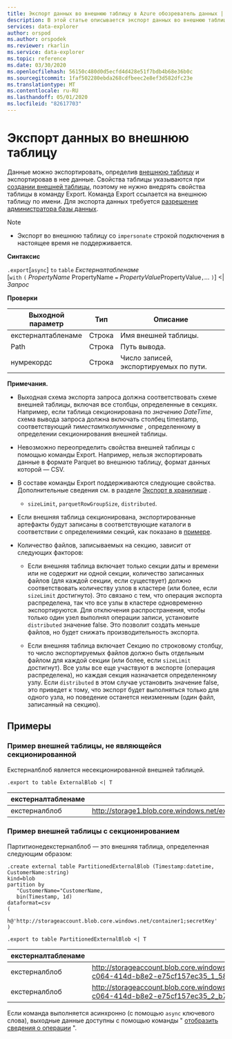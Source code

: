 ```yaml
---
title: Экспорт данных во внешнюю таблицу в Azure обозреватель данных | Документация Майкрософт
description: В этой статье описывается экспорт данных во внешнюю таблицу в обозреватель данных Azure.
services: data-explorer
author: orspod
ms.author: orspodek
ms.reviewer: rkarlin
ms.service: data-explorer
ms.topic: reference
ms.date: 03/30/2020
ms.openlocfilehash: 56150c480d0d5ecfd4d428e51f7bdb4b68e36b0c
ms.sourcegitcommit: 1faf502280ebda268cdfbeec2e8ef3d582dfc23e
ms.translationtype: MT
ms.contentlocale: ru-RU
ms.lasthandoff: 05/01/2020
ms.locfileid: "82617703"
---
```

# <a name="export-data-to-an-external-table"></a>Экспорт данных во внешнюю таблицу

Данные можно экспортировать, определив [внешнюю таблицу](../externaltables.md) и экспортировав в нее данные.
Свойства таблицы указываются при [создании внешней таблицы](../externaltables.md#create-or-alter-external-table), поэтому не нужно внедрять свойства таблицы в команду Export. Команда Export ссылается на внешнюю таблицу по имени.
Для экспорта данных требуется [разрешение администратора базы данных](../access-control/role-based-authorization.md).

> [!NOTE] 
> * Экспорт во внешнюю таблицу со `impersonate` строкой подключения в настоящее время не поддерживается.

**Синтаксис**

`.export`[`async`] `to` `table` *Екстерналтабленаме* <br>
[`with` `(` *PropertyName* PropertyName `=` *PropertyValue*PropertyValue`,`... `)`] <| *Запрос*

**Проверки**

|Выходной параметр |Тип |Описание
|---|---|---
|екстерналтабленаме  |Строка |Имя внешней таблицы.
|Path|Строка|Путь вывода.
|нумрекордс|Строка| Число записей, экспортируемых по пути.

**Примечания.**
* Выходная схема экспорта запроса должна соответствовать схеме внешней таблицы, включая все столбцы, определенные в секциях. Например, если таблица секционирована по *значению DateTime*, схема вывода запроса должна включать столбец timestamp, соответствующий *тиместампколумннаме* , определенному в определении секционирования внешней таблицы.

* Невозможно переопределить свойства внешней таблицы с помощью команды Export.
 Например, нельзя экспортировать данные в формате Parquet во внешнюю таблицу, формат данных которой — CSV.

* В составе команды Export поддерживаются следующие свойства. Дополнительные сведения см. в разделе [Экспорт в хранилище](export-data-to-storage.md) . 
   * `sizeLimit`, `parquetRowGroupSize`, `distributed`.

* Если внешняя таблица секционирована, экспортированные артефакты будут записаны в соответствующие каталоги в соответствии с определениями секций, как показано в [примере](#partitioned-external-table-example). 

* Количество файлов, записываемых на секцию, зависит от следующих факторов:
   * Если внешняя таблица включает только секции даты и времени или не содержит ни одной секции, количество записанных файлов (для каждой секции, если существует) должно соответствовать количеству узлов в кластере (или более, если `sizeLimit` достигнуто). Это связано с тем, что операция экспорта распределена, так что все узлы в кластере одновременно экспортируются. 
   Для отключения распространения, чтобы только один узел выполнял операции записи, установите `distributed` значение false. Это позволит создать меньше файлов, но будет снижать производительность экспорта.

   * Если внешняя таблица включает Секцию по строковому столбцу, то число экспортируемых файлов должно быть отдельным файлом для каждой секции (или более, если `sizeLimit` достигнут). Все узлы все еще участвуют в экспорте (операция распределена), но каждая секция назначается определенному узлу. Если `distributed` в этом случае установить значение false, это приведет к тому, что экспорт будет выполняться только для одного узла, но поведение останется неизменным (один файл, записанный на секцию).

## <a name="examples"></a>Примеры

### <a name="non-partitioned-external-table-example"></a>Пример внешней таблицы, не являющейся секционированной

Екстерналблоб является несекционированной внешней таблицей. 
```kusto
.export to table ExternalBlob <| T
```

|екстерналтабленаме|Path|нумрекордс|
|---|---|---|
|екстерналблоб|http://storage1.blob.core.windows.net/externaltable1cont1/1_58017c550b384c0db0fea61a8661333e.csv|10|

### <a name="partitioned-external-table-example"></a>Пример внешней таблицы с секционированием

Партитионедекстерналблоб — это внешняя таблица, определенная следующим образом: 

```kusto
.create external table PartitionedExternalBlob (Timestamp:datetime, CustomerName:string) 
kind=blob
partition by 
   "CustomerName="CustomerName,
   bin(Timestamp, 1d)
dataformat=csv
( 
   h@'http://storageaccount.blob.core.windows.net/container1;secretKey'
)
```

```kusto
.export to table PartitionedExternalBlob <| T
```

|екстерналтабленаме|Path|нумрекордс|
|---|---|---|
|екстерналблоб|http://storageaccount.blob.core.windows.net/container1/CustomerName=customer1/2019/01/01/fa36f35c-c064-414d-b8e2-e75cf157ec35_1_58017c550b384c0db0fea61a8661333e.csv|10|
|екстерналблоб|http://storageaccount.blob.core.windows.net/container1/CustomerName=customer2/2019/01/01/fa36f35c-c064-414d-b8e2-e75cf157ec35_2_b785beec2c004d93b7cd531208424dc9.csv|10|

Если команда выполняется асинхронно (с помощью `async` ключевого слова), выходные данные доступны с помощью команды " [отобразить сведения о операции](../operations.md#show-operation-details) ".
